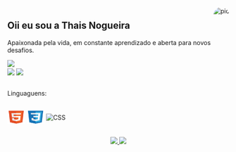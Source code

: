 
<img align="right" alt="pic" height="200" style="border-radius:80px;" src="https://i.ibb.co/NrtTw9K/f3682f71-18db-4b30-9ccb-7fe26a0b30ea-removebg-preview.png">



## Oii eu sou a Thais Nogueira


Apaixonada pela vida, em constante aprendizado e aberta para novos desafios.
 
  <a href="https://www.instagram.com/thaisnogueirab/" target="_blank"><img src="https://img.shields.io/badge/-Instagram-%23E4405F?style=for-the-badge&logo=instagram&logoColor=white" target="_blank"></a>	
  <a href="https://www.linkedin.com/in/thaisnogueirab/" target="_blank"><img src="https://img.shields.io/badge/-LinkedIn-%230077B5?style=for-the-badge&logo=linkedin&logoColor=white" target="_blank"></a> 
  <a href="https://www.behance.net/thaisnogueira5" target="_blank"><img src="https://img.shields.io/badge/-Behance-blue?style=for-the-badge&logo=behance&logoColor=white" target="_blank"></a> 
##

Linguaguens:
<div style="display: inline_block"><br>
  <img align="center" alt="HTML" height="30" width="40" src="https://raw.githubusercontent.com/devicons/devicon/master/icons/html5/html5-original.svg">
  <img align="center" alt="CSS" height="30" width="40" src="https://raw.githubusercontent.com/devicons/devicon/master/icons/css3/css3-original.svg">
  <img align="center" alt="CSS" height="30" width="40" src="https://cdn.jsdelivr.net/gh/devicons/devicon/icons/javascript/javascript-original.svg" />
          
  


##


<div align="center">
  <a href="https://github.com/ThaisNogueiraB">
  <img height="180em" src="https://github-readme-stats.vercel.app/api?username=ThaisNogueiraB&show_icons=true&theme=radical&include_all_commits=true&count_private=true"/>
  <img height="180em" src="https://github-readme-stats.vercel.app/api/top-langs/?username=ThaisNogueiraB&layout=compact&langs_count=7&theme=radical"/>
</div>





  
  ##
 
